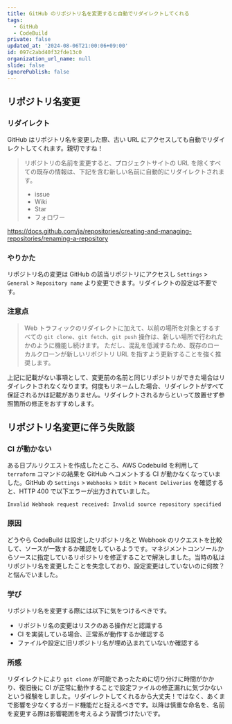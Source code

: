 ```yaml
---
title: GitHub のリポジトリ名を変更すると自動でリダイレクトしてくれる
tags:
  - GitHub
  - CodeBuild
private: false
updated_at: '2024-08-06T21:00:06+09:00'
id: 097c2abd40f32fde13c0
organization_url_name: null
slide: false
ignorePublish: false
---
```


## リポジトリ名変更

### リダイレクト

GitHub はリポジトリ名を変更した際、古い URL にアクセスしても自動でリダイレクトしてくれます。親切ですね！

> リポジトリの名前を変更すると、プロジェクトサイトの URL を除くすべての既存の情報は、下記を含む新しい名前に自動的にリダイレクトされます。
>
> - issue
> - Wiki
> - Star
> - フォロワー

https://docs.github.com/ja/repositories/creating-and-managing-repositories/renaming-a-repository

### やりかた

リポジトリ名の変更は GitHub の該当リポジトリにアクセスし `Settings` > `General` > `Repository name` より変更できます。リダイレクトの設定は不要です。

### 注意点

> Web トラフィックのリダイレクトに加えて、以前の場所を対象とするすべての `git clone`、`git fetch`、`git push` 操作は、新しい場所で行われたかのように機能し続けます。 ただし、混乱を低減するため、既存のローカルクローンが新しいリポジトリ URL を指すよう更新することを強く推奨します。

上記に記載がない事項として、変更前の名前と同じリポジトリができた場合はリダイレクトされなくなります。何度もリネームした場合、リダイレクトがすべて保証されるかは記載がありません。リダイレクトされるからといって放置せず参照箇所の修正をおすすめします。

## リポジトリ名変更に伴う失敗談

### CI が動かない

ある日プルリクエストを作成したところ、AWS Codebuild を利用して `terraform` コマンドの結果を GitHub へコメントする CI が動かなくなっていました。GitHub の `Settings` > `Webhooks` > `Edit` > `Recent Deliveries` を確認すると、HTTP 400 で以下エラーが出力されていました。

```text
Invalid Webhook request received: Invalid source repository specified
```

### 原因

どうやら CodeBuild は設定したリポジトリ名と Webhook のリクエストを比較して、ソースが一致するか確認をしているようです。マネジメントコンソールからソースに指定しているリポジトリを修正することで解決しました。当時の私はリポジトリ名を変更したことを失念しており、設定変更はしていないのに何故？と悩んでいました。

### 学び

リポジトリ名を変更する際には以下に気をつけるべきです。

- リポジトリ名の変更はリスクのある操作だと認識する
- CI を実装している場合、正常系が動作するか確認する
- ファイルや設定に旧リポジトリ名が埋め込まれていないか確認する

### 所感

リダイレクトにより `git clone` が可能であったために切り分けに時間がかかり、復旧後に CI が正常に動作することで設定ファイルの修正漏れに気づかないという経験をしました。リダイレクトしてくれるから大丈夫！ではなく、あくまで影響を少なくするガード機能だと捉えるべきです。以降は慎重な命名を、名前を変更する際は影響範囲を考えるよう習慣づけたいです。
